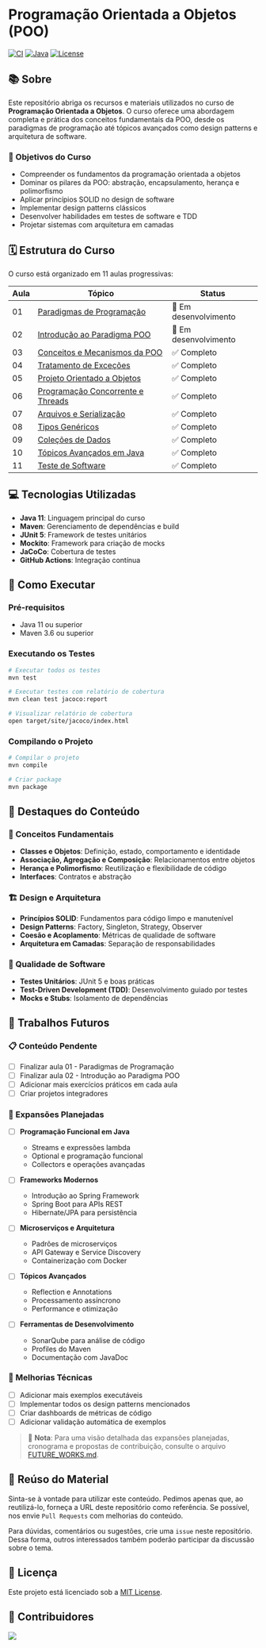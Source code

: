 # Programação Orientada a Objetos (POO)

[![CI](https://github.com/jacksonpradolima/poo/actions/workflows/continuous-integration.yml/badge.svg)](https://github.com/jacksonpradolima/poo/actions/workflows/continuous-integration.yml)
[![Java](https://img.shields.io/badge/Java-11-orange.svg)](https://www.oracle.com/java/)
[![License](https://img.shields.io/badge/License-MIT-blue.svg)](LICENSE)

## 📚 Sobre

Este repositório abriga os recursos e materiais utilizados no curso de **Programação Orientada a Objetos**. O curso oferece uma abordagem completa e prática dos conceitos fundamentais da POO, desde os paradigmas de programação até tópicos avançados como design patterns e arquitetura de software.

### 🎯 Objetivos do Curso

- Compreender os fundamentos da programação orientada a objetos
- Dominar os pilares da POO: abstração, encapsulamento, herança e polimorfismo
- Aplicar princípios SOLID no design de software
- Implementar design patterns clássicos
- Desenvolver habilidades em testes de software e TDD
- Projetar sistemas com arquitetura em camadas

## 🗓️ Estrutura do Curso

O curso está organizado em 11 aulas progressivas:

| Aula | Tópico | Status |
|------|--------|--------|
| 01 | [Paradigmas de Programação](docs/aulas/01-paradigmas_programacao/) | 🔄 Em desenvolvimento |
| 02 | [Introdução ao Paradigma POO](docs/aulas/02-introducao_paradigma_poo/) | 🔄 Em desenvolvimento |
| 03 | [Conceitos e Mecanismos da POO](docs/aulas/03-conceitos_mecanismos_poo/) | ✅ Completo |
| 04 | [Tratamento de Exceções](docs/aulas/04-tratamento_excecoes/) | ✅ Completo |
| 05 | [Projeto Orientado a Objetos](docs/aulas/05-projeto_orientado_objetos/) | ✅ Completo |
| 06 | [Programação Concorrente e Threads](docs/aulas/06-programacao_concorrente_threads/) | ✅ Completo |
| 07 | [Arquivos e Serialização](docs/aulas/07-file_serializacao/) | ✅ Completo |
| 08 | [Tipos Genéricos](docs/aulas/08-tipos_genericos/) | ✅ Completo |
| 09 | [Coleções de Dados](docs/aulas/09-colecao_dados/) | ✅ Completo |
| 10 | [Tópicos Avançados em Java](docs/aulas/10-topicos_avancados_java/) | ✅ Completo |
| 11 | [Teste de Software](docs/aulas/11-teste_software/) | ✅ Completo |

## 💻 Tecnologias Utilizadas

- **Java 11**: Linguagem principal do curso
- **Maven**: Gerenciamento de dependências e build
- **JUnit 5**: Framework de testes unitários
- **Mockito**: Framework para criação de mocks
- **JaCoCo**: Cobertura de testes
- **GitHub Actions**: Integração contínua

## 🚀 Como Executar

### Pré-requisitos

- Java 11 ou superior
- Maven 3.6 ou superior

### Executando os Testes

```bash
# Executar todos os testes
mvn test

# Executar testes com relatório de cobertura
mvn clean test jacoco:report

# Visualizar relatório de cobertura
open target/site/jacoco/index.html
```

### Compilando o Projeto

```bash
# Compilar o projeto
mvn compile

# Criar package
mvn package
```

## 📖 Destaques do Conteúdo

### 🔧 Conceitos Fundamentais
- **Classes e Objetos**: Definição, estado, comportamento e identidade
- **Associação, Agregação e Composição**: Relacionamentos entre objetos
- **Herança e Polimorfismo**: Reutilização e flexibilidade de código
- **Interfaces**: Contratos e abstração

### 🏗️ Design e Arquitetura
- **Princípios SOLID**: Fundamentos para código limpo e manutenível
- **Design Patterns**: Factory, Singleton, Strategy, Observer
- **Coesão e Acoplamento**: Métricas de qualidade de software
- **Arquitetura em Camadas**: Separação de responsabilidades

### 🧪 Qualidade de Software
- **Testes Unitários**: JUnit 5 e boas práticas
- **Test-Driven Development (TDD)**: Desenvolvimento guiado por testes
- **Mocks e Stubs**: Isolamento de dependências

## 🔮 Trabalhos Futuros

### 📋 Conteúdo Pendente
- [ ] Finalizar aula 01 - Paradigmas de Programação
- [ ] Finalizar aula 02 - Introdução ao Paradigma POO
- [ ] Adicionar mais exercícios práticos em cada aula
- [ ] Criar projetos integradores

### 🚀 Expansões Planejadas
- [ ] **Programação Funcional em Java**
  - Streams e expressões lambda
  - Optional e programação funcional
  - Collectors e operações avançadas

- [ ] **Frameworks Modernos**
  - Introdução ao Spring Framework
  - Spring Boot para APIs REST
  - Hibernate/JPA para persistência

- [ ] **Microserviços e Arquitetura**
  - Padrões de microserviços
  - API Gateway e Service Discovery
  - Containerização com Docker

- [ ] **Tópicos Avançados**
  - Reflection e Annotations
  - Processamento assíncrono
  - Performance e otimização

- [ ] **Ferramentas de Desenvolvimento**
  - SonarQube para análise de código
  - Profiles do Maven
  - Documentação com JavaDoc

### 🎯 Melhorias Técnicas
- [ ] Adicionar mais exemplos executáveis
- [ ] Implementar todos os design patterns mencionados
- [ ] Criar dashboards de métricas de código
- [ ] Adicionar validação automática de exemplos

> 📝 **Nota**: Para uma visão detalhada das expansões planejadas, cronograma e propostas de contribuição, consulte o arquivo [FUTURE_WORKS.md](FUTURE_WORKS.md).

## 🤝 Reúso do Material

Sinta-se à vontade para utilizar este conteúdo. Pedimos apenas que, ao reutilizá-lo, forneça a URL deste repositório como referência. Se possível, nos envie `Pull Requests` com melhorias do conteúdo. 

Para dúvidas, comentários ou sugestões, crie uma `issue` neste repositório. Dessa forma, outros interessados também poderão participar da discussão sobre o tema.

## 📄 Licença

Este projeto está licenciado sob a [MIT License](LICENSE).

## 👥 Contribuidores

<a href="https://github.com/jacksonpradolima/poo/graphs/contributors">
  <img src="https://contrib.rocks/image?repo=jacksonpradolima/poo" />
</a>